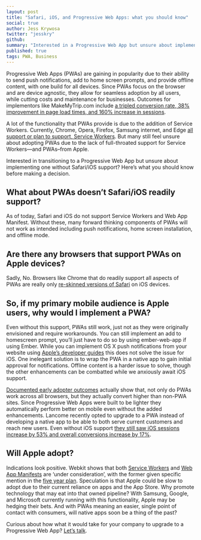 ```yaml
---
layout: post
title: "Safari, iOS, and Progressive Web Apps: what you should know"
social: true
author: Jess Krywosa
twitter: "jesskry"
github:
summary: "Interested in a Progressive Web App but unsure about implementing one without Safari/iOS support? Here’s what you should know before making a decision."
published: true
tags: PWA, Business
---
```

 
Progressive Web Apps (PWAs) are gaining in popularity due to their ability to send push notifications, add to home screen prompts, and provide offline content, with one build for all devices. Since PWAs focus on the browser and are device agnostic, they allow for seamless adoption by all users, while cutting costs and maintenance for businesses. Outcomes for implementors like MakeMyTrip.com include [a tripled conversion rate, 38% improvement in page load times, and 160% increase in sessions](https://developers.google.com/web/showcase/2017/make-my-trip). 
 
A lot of the functionality that PWAs provide is due to the addition of Service Workers. Currently, Chrome, Opera, Firefox, Samsung internet, and Edge [all support or plan to support, Service Workers](https://jakearchibald.github.io/isserviceworkerready/). But many still feel unsure about adopting PWAs due to the lack of full-throated support for Service Workers—and PWAs–from Apple. 
 
Interested in transitioning to a Progressive Web App but unsure about implementing one without Safari/iOS support? Here’s what you should know before making a decision. 
 
## What about PWAs doesn’t Safari/iOS readily support?
 
As of today, Safari and iOS do not support Service Workers and Web App Manifest. Without these, many forward thinking components of PWAs will not work as intended including push notifications, home screen installation, and offline mode. 
 
## Are there any browsers that support PWAs on Apple devices? 
 
Sadly, No. Browsers like Chrome that do readily support all aspects of PWAs are really only [re-skinned versions of Safari](https://www.digitalcommerce360.com/2017/05/02/apples-dirty-little-secret-about-chrome/) on iOS devices.
 
## So, if my primary mobile audience is Apple users, why would I implement a PWA?
 
Even without this support, PWAs still work, just not as they were originally envisioned and require workarounds. You can still implement an add to homescreen prompt, you’ll just have to do so by using ember-web-app if using Ember. While you can implement OS X push notifications from your website using [Apple’s developer guides](https://developer.apple.com/library/content/documentation/NetworkingInternet/Conceptual/NotificationProgrammingGuideForWebsites/Introduction/Introduction.html) this does not solve the issue for iOS. One inelegant solution is to wrap the PWA in a native app to gain initial approval for notifications. Offline content is a harder issue to solve, though the other enhancements can be combatted while we anxiously await iOS support. 
 
[Documented early adopter outcomes](https://developers.google.com/web/showcase/2017/) actually show that, not only do PWAs work across all browsers, but they actually convert higher than non-PWA sites. Since Progressive Web Apps were built to be lighter they automatically perform better on mobile even without the added enhancements. Lancome recently opted to upgrade to a PWA instead of developing a native app to be able to both serve current customers and reach new users. Even without iOS support [they still saw iOS sessions increase by 53% and overall conversions increase by 17%](https://developers.google.com/web/showcase/2017/lancome). 
 
## Will Apple adopt?
 
Indications look positive. Webkit shows that both [Service Workers](https://webkit.org/status/#specification-service-workers) and [Web App Manifests](https://webkit.org/status/#specification-web-app-manifest) are ‘under consideration’, with the former given specific mention in the [five year plan](https://webkit.org/status/#specification-web-app-manifest). Speculation is that Apple could be slow to adopt due to their current reliance on apps and the App Store. Why promote technology that may eat into that owned pipeline? With Samsung, Google, and Microsoft currently running with this functionality, Apple may be hedging their bets. And with PWAs meaning an easier, single point of contact with consumers, will native apps soon be a thing of the past? 
 
Curious about how what it would take for your company to upgrade to a Progressive Web App? [Let’s talk](https://dockyard.com/contact/hire-us).
